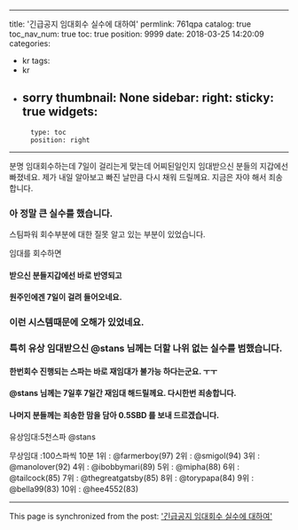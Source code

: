 
---
title: '긴급공지 임대회수 실수에 대하여'
permlink: 761qpa
catalog: true
toc_nav_num: true
toc: true
position: 9999
date: 2018-03-25 14:20:09
categories:
- kr
tags:
- kr
- sorry
thumbnail: None
sidebar:
    right:
        sticky: true
widgets:
    -
        type: toc
        position: right
---


분명 임대회수하는데 7일이 걸리는게 맞는데 
어찌된일인지 임대받으신 분들의 지갑에선 빠졌네요. 
제가 내일 알아보고 빠진 날만큼 다시 채워 드릴께요. 
지금은 자야 해서 죄송합니다.

### 아 정말 큰 실수를 했습니다.  
스팀파워 회수부분에 대한 질못 알고 있는 부분이 있었습니다.  

임대를 회수하면 
#### 받으신 분들지갑에선 바로 반영되고
#### 원주인에겐 7일이 걸려 들어오네요.  

### 이런 시스템때문에 오해가 있었네요. 
### 특히 유상 임대받으신 @stans 님께는 더할 나위 없는 실수를 범했습니다. 

#### 한번회수 진행되는 스파는 바로 재임대가 불가능 하다는군요. ㅜㅜ

#### @stans 님께는 7일후 7일간 재임대 해드릴께요.  다시한번 죄송합니다. 
#### 나머지 분들께는 죄송한 맘을 담아 0.5SBD 를 보내 드르겠습니다.

유상임대:5천스파 @stans

무상임대 :100스파씩 10분
1위 : @farmerboy(97)
2위 : @smigol(94)
3위 : @manolover(92)
4위 : @ibobbymari(89)
5위 : @mipha(88)
6위 : @tailcock(85)
7위 : @thegreatgatsby(85)
8위 : @torypapa(84)
9위 : @bella99(83)
10위 : @hee4552(83)

- - -

This page is synchronized from the post: ['긴급공지 임대회수 실수에 대하여'](https://steemit.com/@kingbit/761qpa)
